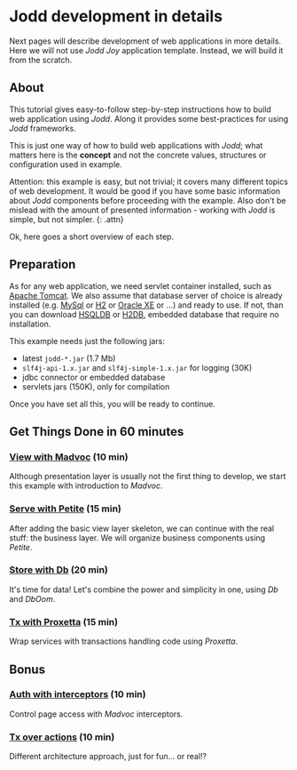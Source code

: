 # Jodd development in details

Next pages will describe development of web applications in more details.
Here we will not use *Jodd* *Joy* application template. Instead, we will
build it from the scratch.

## About

This tutorial gives easy-to-follow step-by-step instructions how to build web
application using *Jodd*. Along it provides some best-practices
for using *Jodd* frameworks.

This is just one way of how to build web applications with *Jodd*; what
matters here is the **concept** and not the concrete values, structures
or configuration used in example.

Attention: this example is easy, but not trivial; it covers many
different topics of web development. It would be good if you have some
basic information about *Jodd* components before proceeding with the
example. Also don't be mislead with the amount of
presented information - working with *Jodd* is simple, but not simpler.
{: .attn}

Ok, here goes a short overview of each step.

## Preparation

As for any web application, we need servlet container installed, such as
[Apache Tomcat][1]. We also assume that database server of
choice is already installed (e.g. [MySql][2] or [H2][3]
or [Oracle XE][4] or ...) and ready to use. If
not, than you can download [HSQLDB][5] or [H2DB][3],
 embedded database that require no installation.

This example needs just the following jars:

* latest `jodd-*.jar` (1.7 Mb)
* `slf4j-api-1.x.jar` and `slf4j-simple-1.x.jar` for logging (30K)
* jdbc connector or embedded database
* servlets jars (150K), only for compilation

Once you have set all this, you will be ready to continue.

## Get Things Done in 60 minutes

### [View with Madvoc](view-with-madvoc.html) (10 min)

Although presentation layer is usually not the first thing to develop,
we start this example with introduction to *Madvoc*.

### [Serve with Petite](serve-with-petite.html) (15 min)

After adding the basic view layer skeleton, we can continue with the
real stuff: the business layer. We will organize business components
using *Petite*.

### [Store with Db](store-with-db.html) (20 min)

It's time for data! Let's combine the power and simplicity in one,
using *Db* and *DbOom*.

### [Tx with Proxetta](transactions-with-proxetta.html) (15 min)

Wrap services with transactions handling code using *Proxetta*.

## Bonus

### [Auth with interceptors](auth-with-interceptors.html) (10 min)

Control page access with *Madvoc* interceptors.

### [Tx over actions](tx-over-actions.html) (10 min)

Different architecture approach, just for fun... or real!?

[1]: http://tomcat.apache.org/
[2]: http://www.mysql.com/
[3]: http://www.h2database.com
[4]: http://www.oracle.com/technology/products/database/xe/index.html
[5]: http://hsqldb.org/

